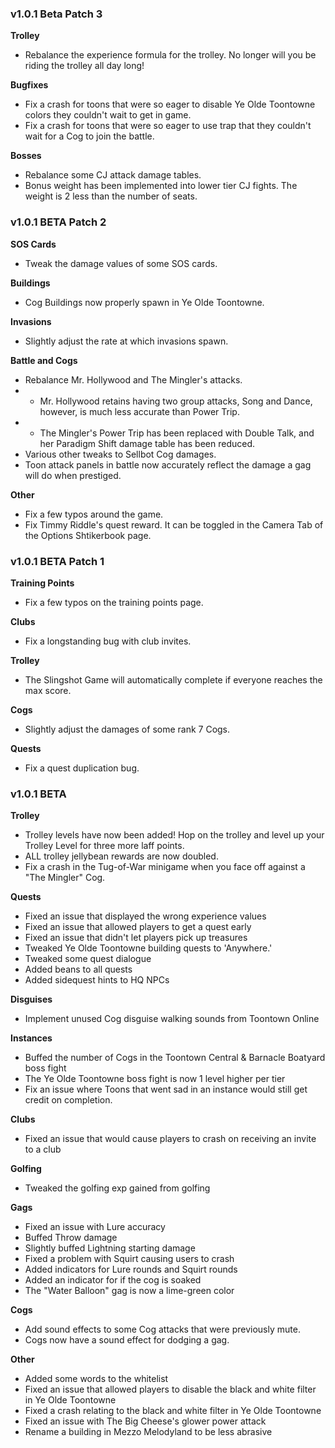 ### v1.0.1 Beta Patch 3
**Trolley**
- Rebalance the experience formula for the trolley. No longer will you be riding the trolley all day long!

**Bugfixes**
- Fix a crash for toons that were so eager to disable Ye Olde Toontowne colors they couldn't wait to get in game.
- Fix a crash for toons that were so eager to use trap that they couldn't wait for a Cog to join the battle.

**Bosses**
- Rebalance some CJ attack damage tables.
- Bonus weight has been implemented into lower tier CJ fights. The weight is 2 less than the number of seats.

### v1.0.1 BETA Patch 2
**SOS Cards**
- Tweak the damage values of some SOS cards.

**Buildings**
- Cog Buildings now properly spawn in Ye Olde Toontowne.

**Invasions**
- Slightly adjust the rate at which invasions spawn.

**Battle and Cogs**
- Rebalance Mr. Hollywood and The Mingler's attacks.
- - Mr. Hollywood retains having two group attacks, Song and Dance, however, is much less accurate than Power Trip.
- - The Mingler's Power Trip has been replaced with Double Talk, and her Paradigm Shift damage table has been reduced.
- Various other tweaks to Sellbot Cog damages.
- Toon attack panels in battle now accurately reflect the damage a gag will do when prestiged.

**Other**
- Fix a few typos around the game.
- Fix Timmy Riddle's quest reward. It can be toggled in the Camera Tab of the Options Shtikerbook page.

### v1.0.1 BETA Patch 1
**Training Points**
- Fix a few typos on the training points page.

**Clubs**
- Fix a longstanding bug with club invites.

**Trolley**
- The Slingshot Game will automatically complete if everyone reaches the max score.

**Cogs**
- Slightly adjust the damages of some rank 7 Cogs.

**Quests**
- Fix a quest duplication bug.

### v1.0.1 BETA
**Trolley**
- Trolley levels have now been added! Hop on the trolley and level up your Trolley Level for three more laff points.
- ALL trolley jellybean rewards are now doubled.
- Fix a crash in the Tug-of-War minigame when you face off against a "The Mingler" Cog.

**Quests**
- Fixed an issue that displayed the wrong experience values
- Fixed an issue that allowed players to get a quest early
- Fixed an issue that didn't let players pick up treasures
- Tweaked Ye Olde Toontowne building quests to 'Anywhere.'
- Tweaked some quest dialogue
- Added beans to all quests
- Added sidequest hints to HQ NPCs

**Disguises**
- Implement unused Cog disguise walking sounds from Toontown Online

**Instances**
- Buffed the number of Cogs in the Toontown Central & Barnacle Boatyard boss fight
- The Ye Olde Toontowne boss fight is now 1 level higher per tier
- Fix an issue where Toons that went sad in an instance would still get credit on completion.

**Clubs**
- Fixed an issue that would cause players to crash on receiving an invite to a club

**Golfing**
- Tweaked the golfing exp gained from golfing

**Gags**
- Fixed an issue with Lure accuracy
- Buffed Throw damage
- Slightly buffed Lightning starting damage
- Fixed a problem with Squirt causing users to crash
- Added indicators for Lure rounds and Squirt rounds
- Added an indicator for if the cog is soaked
- The "Water Balloon" gag is now a lime-green color

**Cogs**
- Add sound effects to some Cog attacks that were previously mute.
- Cogs now have a sound effect for dodging a gag.

**Other**
- Added some words to the whitelist
- Fixed an issue that allowed players to disable the black and white filter in Ye Olde Toontowne
- Fixed a crash relating to the black and white filter in Ye Olde Toontowne
- Fixed an issue with The Big Cheese's glower power attack
- Rename a building in Mezzo Melodyland to be less abrasive
